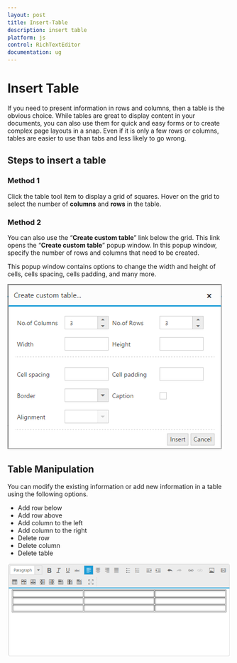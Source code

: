 ```yaml
---
layout: post
title: Insert-Table
description: insert table
platform: js
control: RichTextEditor
documentation: ug
---
```


# Insert Table

If you need to present information in rows and columns, then a table is the obvious choice. While tables are great to display content in your documents, you can also use them for quick and easy forms or to create complex page layouts in a snap. Even if it is only a few rows or columns, tables are easier to use than tabs and less likely to go wrong. 

## Steps to insert a table

### Method 1

Click the table tool item to display a grid of squares. Hover on the grid to select the number of **columns** and **rows** in the table. 

### Method 2

You can also use the “**Create custom table**” link below the grid. This link opens the “**Create custom table**” popup window. In this popup window, specify the number of rows and columns that need to be created. 

This popup window contains options to change the width and height of cells, cells spacing, cells padding, and many more.

![](Insert-Table_images/Insert-Table_img1.png)

## Table Manipulation

You can modify the existing information or add new information in a table using the following options.

* Add row below
* Add row above
* Add column to the left
* Add column to the right
* Delete row
* Delete column
* Delete table


![](Insert-Table_images/Insert-Table_img2.png)